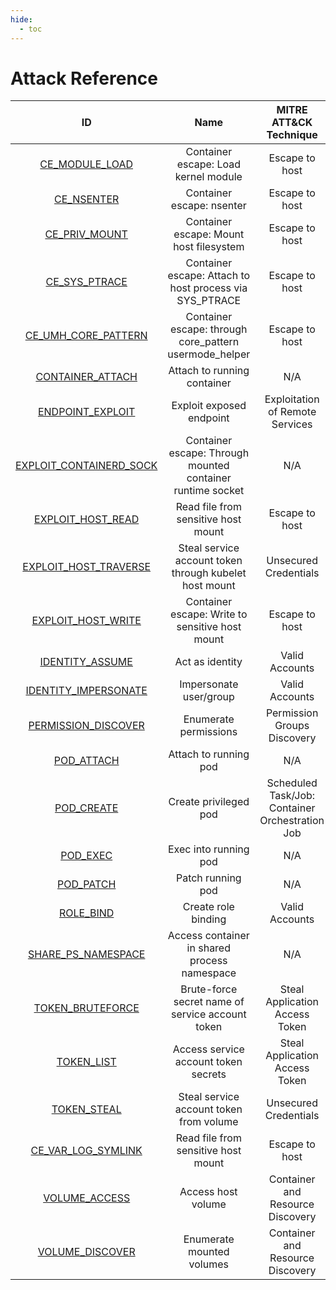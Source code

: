 ```yaml
---
hide:
  - toc
---
```


# Attack Reference

|   ID   | Name | MITRE ATT&CK Technique | MITRE ATT&CK Tactic |
| :----: | :--: | :-----------------: | :--------------------: |
| [CE_MODULE_LOAD](./CE_MODULE_LOAD.md) | Container escape: Load kernel module | Escape to host | Privilege escalation | 
| [CE_NSENTER](./CE_NSENTER.md) | Container escape: nsenter | Escape to host | Privilege escalation | 
| [CE_PRIV_MOUNT](./CE_PRIV_MOUNT.md) | Container escape: Mount host filesystem | Escape to host | Privilege escalation | 
| [CE_SYS_PTRACE](./CE_SYS_PTRACE.md) | Container escape: Attach to host process via SYS_PTRACE | Escape to host | Privilege escalation | 
| [CE_UMH_CORE_PATTERN](./CE_UMH_CORE_PATTERN.md) | Container escape: through core_pattern usermode_helper | Escape to host | Privilege escalation | 
| [CONTAINER_ATTACH](./CONTAINER_ATTACH.md) | Attach to running container | N/A | Lateral Movement | 
| [ENDPOINT_EXPLOIT](./ENDPOINT_EXPLOIT.md) | Exploit exposed endpoint | Exploitation of Remote Services | Lateral Movement | 
| [EXPLOIT_CONTAINERD_SOCK](./EXPLOIT_CONTAINERD_SOCK.md) | Container escape: Through mounted container runtime socket | N/A | Lateral Movement | 
| [EXPLOIT_HOST_READ](./EXPLOIT_HOST_READ.md) | Read file from sensitive host mount | Escape to host | Privilege escalation | 
| [EXPLOIT_HOST_TRAVERSE](./EXPLOIT_HOST_TRAVERSE.md) | Steal service account token through kubelet host mount | Unsecured Credentials | Credential Access | 
| [EXPLOIT_HOST_WRITE](./EXPLOIT_HOST_WRITE.md) | Container escape: Write to sensitive host mount | Escape to host | Privilege escalation | 
| [IDENTITY_ASSUME](./IDENTITY_ASSUME.md) | Act as identity | Valid Accounts | Privilege escalation | 
| [IDENTITY_IMPERSONATE](./IDENTITY_IMPERSONATE.md) | Impersonate user/group | Valid Accounts | Privilege escalation | 
| [PERMISSION_DISCOVER](./PERMISSION_DISCOVER.md) | Enumerate permissions | Permission Groups Discovery | Discovery | 
| [POD_ATTACH](./POD_ATTACH.md) | Attach to running pod | N/A | Lateral Movement | 
| [POD_CREATE](./POD_CREATE.md) | Create privileged pod | Scheduled Task/Job: Container Orchestration Job | Privilege escalation | 
| [POD_EXEC](./POD_EXEC.md) | Exec into running pod | N/A | Lateral Movement | 
| [POD_PATCH](./POD_PATCH.md) | Patch running pod | N/A | Lateral Movement | 
| [ROLE_BIND](./ROLE_BIND.md) | Create role binding | Valid Accounts | Privilege Escalation | 
| [SHARE_PS_NAMESPACE](./SHARE_PS_NAMESPACE.md) | Access container in shared process namespace | N/A | Lateral Movement | 
| [TOKEN_BRUTEFORCE](./TOKEN_BRUTEFORCE.md) | Brute-force secret name of service account token | Steal Application Access Token | Credential Access | 
| [TOKEN_LIST](./TOKEN_LIST.md) | Access service account token secrets | Steal Application Access Token | Credential Access | 
| [TOKEN_STEAL](./TOKEN_STEAL.md) | Steal service account token from volume | Unsecured Credentials | Credential Access | 
| [CE_VAR_LOG_SYMLINK](./CE_VAR_LOG_SYMLINK.md) |  Read file from sensitive host mount | Escape to host | Privilege escalation |
| [VOLUME_ACCESS](./VOLUME_ACCESS.md) | Access host volume | Container and Resource Discovery | Discovery | 
| [VOLUME_DISCOVER](./VOLUME_DISCOVER.md) | Enumerate mounted volumes | Container and Resource Discovery | Discovery | 
